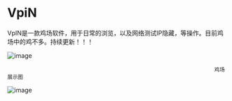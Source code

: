 # VpiN
VpIN是一款鸡场软件，用于日常的浏览，以及网络测试IP隐藏，等操作。目前鸡场中的鸡不多。持续更新！！！


![image](https://user-images.githubusercontent.com/91373216/233827327-9367f614-c25a-43b9-8ebc-3a6536670f78.png)

                                                                      鸡场展示图
                                                                      
                                                                      
                                                                      
                                                                      
                                                                      
                                                                      
![image](https://user-images.githubusercontent.com/91373216/233827502-5e6f038a-f68e-4fb8-864a-fc666adbfd75.png)

